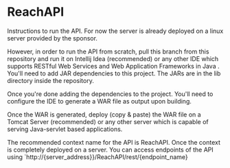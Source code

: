 # ReachAPI

Instructions to run the API. For now the server is already deployed on a linux server provided by the sponsor.

However, in order to run the API from scratch, pull this branch from this repository and run it on Intellij Idea (recommended) or any other IDE which supports RESTful Web Services and Web Application Frameworks in Java . You'll need to add JAR dependencies to this project. The JARs are in the lib directory inside the repository.

Once you're done adding the dependencies to the project. You'll need to configure the IDE to generate a WAR file as output upon building.

Once the WAR is generated, deploy (copy & paste) the WAR file on a Tomcat Server (recommended) or any other server which is capable of serving Java-servlet based applications.

The recommended context name for the API is ReachAPI. Once the context is completely deployed on a server. You can access endpoints of the API using 
`http://{server_address}}/ReachAPI/rest/{endpoint_name}
